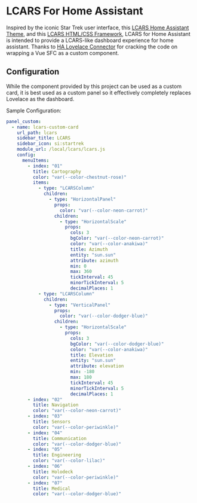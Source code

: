 # LCARS For Home Assistant

Inspired by the iconic Star Trek user interface, this [LCARS Home Assistant Theme](https://github.com/th3jesta/ha-lcars),
and this [LCARS HTML/CSS Framework](https://github.com/joernweissenborn/lcars), LCARS for Home Assistant is intended
to provide a LCARS-like dashboard experience for home assistant. Thanks to
[HA Lovelace Connector](https://github.com/iva-stolnik/vue-ha-lovelace-connector) for cracking the code on wrapping a
Vue SFC as a custom component.

## Configuration

While the component provided by this project can be used as a custom card, it is best used as a custom panel so it
effectively completely replaces Lovelace as the dashboard.

Sample Configuration:

```yaml
panel_custom:
  - name: lcars-custom-card
    url_path: lcars
    sidebar_title: LCARS
    sidebar_icon: si:startrek
    module_url: /local/lcars/lcars.js
    config:
      menuItems:
        - index: "01"
          title: Cartography
          color: "var(--color-chestnut-rose)"
          items:
            - type: "LCARSColumn"
              children:
                - type: "HorizontalPanel"
                  props:
                    color: "var(--color-neon-carrot)"
                  children:
                    - type: "HorizontalScale"
                      props:
                        cols: 3
                        bgColor: "var(--color-neon-carrot)"
                        color: "var(--color-anakiwa)"
                        title: Azimuth
                        entity: "sun.sun"
                        attribute: azimuth
                        min: 0
                        max: 360
                        tickInterval: 45
                        minorTickInterval: 5
                        decimalPlaces: 1
            - type: "LCARSColumn"
              children:
                - type: "VerticalPanel"
                  props:
                    color: "var(--color-dodger-blue)"
                  children:
                    - type: "HorizontalScale"
                      props:
                        cols: 3
                        bgColor: "var(--color-dodger-blue)"
                        color: "var(--color-anakiwa)"
                        title: Elevation
                        entity: "sun.sun"
                        attribute: elevation
                        min: -180
                        max: 180
                        tickInterval: 45
                        minorTickInterval: 5
                        decimalPlaces: 1
        - index: "02"
          title: Navigation
          color: "var(--color-neon-carrot)"
        - index: "03"
          title: Sensors
          color: "var(--color-periwinkle)"
        - index: "04"
          title: Communication
          color: "var(--color-dodger-blue)"
        - index: "05"
          title: Engineering
          color: "var(--color-lilac)"
        - index: "06"
          title: Holodeck
          color: "var(--color-periwinkle)"
        - index: "07"
          title: Medical
          color: "var(--color-dodger-blue)"
```
